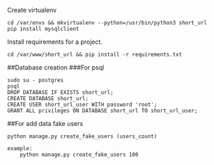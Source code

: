 Create virtualenv

    cd /var/envs && mkvirtualenv --python=/usr/bin/python3 short_url
    pip install mysqlclient
    
Install requirements for a project.

    cd /var/www/short_url && pip install -r requirements.txt

##Database creation
###For psql

    sudo su - postgres
    psql
    DROP DATABASE IF EXISTS short_url;
    CREATE DATABASE short_url;
    CREATE USER short_url_user WITH password 'root';
    GRANT ALL privileges ON DATABASE short_url TO short_url_user;
    
    
##For add data fake users
    
    python manage.py create_fake_users (users_count)
    
    example:
        python manage.py create_fake_users 100
        
